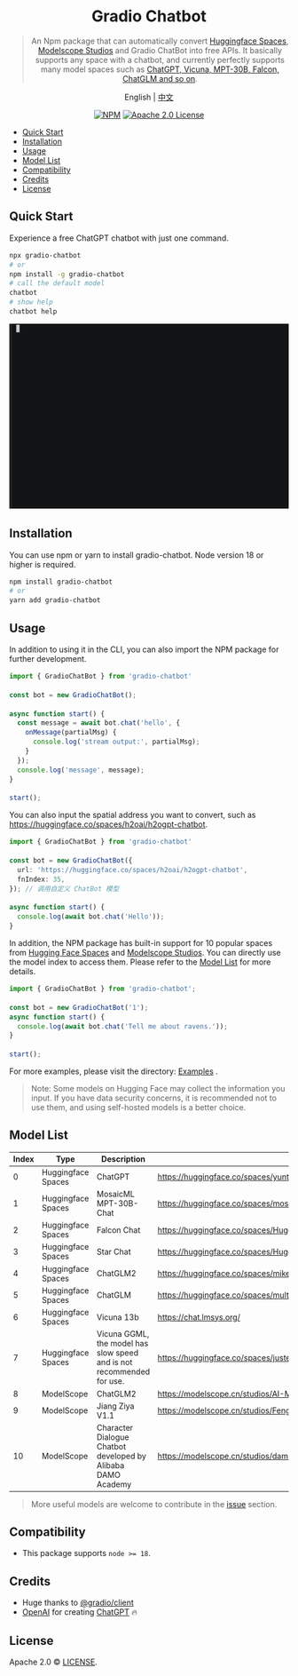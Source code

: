 <div align="center">

# Gradio Chatbot

>  An Npm package that can automatically convert [Huggingface Spaces](https://huggingface.co/spaces), [Modelscope Studios](https://www.modelscope.cn/studios) and Gradio ChatBot into free APIs. It basically supports any space with a chatbot, and currently perfectly supports many model spaces such as [ChatGPT, Vicuna, MPT-30B, Falcon, ChatGLM and so on](#model-list).

English | [中文](README_CN.md)

[![NPM](https://img.shields.io/npm/v/gradio-chatbot.svg)](https://www.npmjs.com/package/gradio-chatbot)
[![Apache 2.0 License](https://img.shields.io/github/license/saltstack/salt)](https://github.com/weaigc/gradio-chatbot/blob/main/license)
</div>

- [Quick Start](#quick-start)
- [Installation](#installation)
- [Usage](#usage)
- [Model List](#model-list)
- [Compatibility](#compatibility)
- [Credits](#credits)
- [License](#license)

## Quick Start

Experience a free ChatGPT chatbot with just one command.

```bash
npx gradio-chatbot
# or
npm install -g gradio-chatbot
# call the default model
chatbot
# show help
chatbot help
```

[![asciicast](./media/demo.gif)](https://asciinema.org/a/0ki5smP795eyXdXGlx53UDmTB)



## Installation

You can use npm or yarn to install gradio-chatbot. Node version 18 or higher is required.

```bash
npm install gradio-chatbot
# or
yarn add gradio-chatbot
```

## Usage
In addition to using it in the CLI, you can also import the NPM package for further development.
```ts
import { GradioChatBot } from 'gradio-chatbot'

const bot = new GradioChatBot();

async function start() {
  const message = await bot.chat('hello', {
    onMessage(partialMsg) {
      console.log('stream output:', partialMsg);
    }
  });
  console.log('message', message);
}

start();
```

You can also input the spatial address you want to convert, such as https://huggingface.co/spaces/h2oai/h2ogpt-chatbot.
```ts
import { GradioChatBot } from 'gradio-chatbot'

const bot = new GradioChatBot({
  url: 'https://huggingface.co/spaces/h2oai/h2ogpt-chatbot',
  fnIndex: 35,
}); // 调用自定义 ChatBot 模型

async function start() {
  console.log(await bot.chat('Hello'));
}
```

In addition, the NPM package has built-in support for 10 popular spaces from [Hugging Face Spaces](https://huggingface.co/spaces) and [Modelscope Studios](https://www.modelscope.cn/studios). You can directly use the model index to access them. Please refer to the [Model List](#model-list) for more details.
```ts
import { GradioChatBot } from 'gradio-chatbot';

const bot = new GradioChatBot('1');
async function start() {
  console.log(await bot.chat('Tell me about ravens.'));
}

start();
```

For more examples, please visit the directory: [Examples](./examples/) .

> Note: Some models on Hugging Face may collect the information you input. If you have data security concerns, it is recommended not to use them, and using self-hosted models is a better choice.

## Model List

Index | Type | Description | Model
-----|-----|------|-------
0 | Huggingface Spaces | ChatGPT | https://huggingface.co/spaces/yuntian-deng/ChatGPT
1 | Huggingface Spaces | MosaicML MPT-30B-Chat | https://huggingface.co/spaces/mosaicml/mpt-30b-chat
2 | Huggingface Spaces | Falcon Chat | https://huggingface.co/spaces/HuggingFaceH4/falcon-chat
3 | Huggingface Spaces | Star Chat | https://huggingface.co/spaces/HuggingFaceH4/starchat-playground
4 | Huggingface Spaces | ChatGLM2 | https://huggingface.co/spaces/mikeee/chatglm2-6b-4bit
5 | Huggingface Spaces | ChatGLM | https://huggingface.co/spaces/multimodalart/ChatGLM-6B
6 | Huggingface Spaces | Vicuna 13b | https://chat.lmsys.org/
7 | Huggingface Spaces | Vicuna GGML, the model has slow speed and is not recommended for use. | https://huggingface.co/spaces/justest/vicuna-ggml
8 | ModelScope | ChatGLM2 | https://modelscope.cn/studios/AI-ModelScope/ChatGLM6B-unofficial/summary
9 | ModelScope | Jiang Ziya V1.1 | https://modelscope.cn/studios/Fengshenbang/Ziya_LLaMA_13B_v1_online/summary
10 | ModelScope | Character Dialogue Chatbot developed by Alibaba DAMO Academy | https://modelscope.cn/studios/damo/role_play_chat/summary

> More useful models are welcome to contribute in the [issue](https://github.com/weaigc/gradio-chatbot/issues) section. 


## Compatibility

- This package supports `node >= 18`.

## Credits

- Huge thanks to [@gradio/client](https://github.com/gradio-app/gradio/tree/main/client/js)
- [OpenAI](https://openai.com) for creating [ChatGPT](https://openai.com/blog/chatgpt/) 🔥


## License

Apache 2.0 © [LICENSE](https://github.com/weaigc/gradio-chatbot/blob/main/LICENSE).
